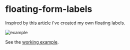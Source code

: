 floating-form-labels
====================

Inspired by [this article](http://mattdsmith.com/float-label-pattern/) i've created my own floating labels.

![example](https://raw.githubusercontent.com/jay-doubleyou/floating-form-labels/master/example.png)

See the [working example](http://htmlpreview.github.io/?https://github.com/jay-doubleyou/floating-form-labels/blob/master/index.html).
